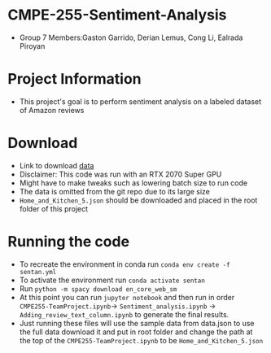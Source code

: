 # CMPE-255-Sentiment-Analysis

- Group 7 Members:Gaston Garrido, Derian Lemus, Cong Li, Ealrada Piroyan

# Project Information

- This project's goal is to perform sentiment analysis on a labeled dataset of Amazon reviews

# Download

- Link to download [data](http://snap.stanford.edu/data/amazon/productGraph/categoryFiles/reviews_Home_and_Kitchen_5.json.gz)
- Disclaimer: This code was run with an RTX 2070 Super GPU
- Might have to make tweaks such as lowering batch size to run code
- The data is omitted from the git repo due to its large size
- `Home_and_Kitchen_5.json` should be downloaded and placed in the root folder of this project

# Running the code

- To recreate the environment in conda run `conda env create -f sentan.yml`
- To activate the environment run `conda activate sentan`
- Run `python -m spacy download en_core_web_sm`
- At this point you can run `jupyter notebook` and then run in order `CMPE255-TeamProject.ipynb`-> `Sentiment_analysis.ipynb` -> `Adding_review_text_column.ipynb` to generate the final results.
- Just running these files will use the sample data from data.json to use the full data download it and put in root folder and change the path at the top of the `CMPE255-TeamProject.ipynb` to be `Home_and_Kitchen_5.json`
